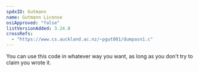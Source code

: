```yaml
---
spdxID: Gutmann
name: Gutmann License
osiApproved: "false"
listVersionAdded: 3.24.0
crossRefs: 
  - "https://www.cs.auckland.ac.nz/~pgut001/dumpasn1.c"
---
```


You can use this code in whatever way you want, as long as you don't try to claim you wrote it.

